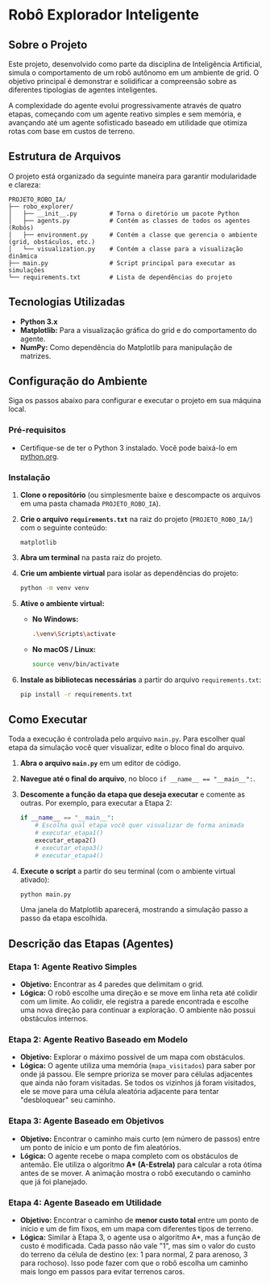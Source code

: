 # Robô Explorador Inteligente


## Sobre o Projeto

Este projeto, desenvolvido como parte da disciplina de Inteligência Artificial, simula o comportamento de um robô autônomo em um ambiente de grid. O objetivo principal é demonstrar e solidificar a compreensão sobre as diferentes tipologias de agentes inteligentes.

A complexidade do agente evolui progressivamente através de quatro etapas, começando com um agente reativo simples e sem memória, e avançando até um agente sofisticado baseado em utilidade que otimiza rotas com base em custos de terreno.

## Estrutura de Arquivos

O projeto está organizado da seguinte maneira para garantir modularidade e clareza:

```
PROJETO_ROBO_IA/
├── robo_explorer/
│   ├── __init__.py         # Torna o diretório um pacote Python
│   ├── agents.py           # Contém as classes de todos os agentes (Robôs)
│   ├── environment.py      # Contém a classe que gerencia o ambiente (grid, obstáculos, etc.)
│   └── visualization.py    # Contém a classe para a visualização dinâmica
├── main.py                 # Script principal para executar as simulações
└── requirements.txt        # Lista de dependências do projeto
```

## Tecnologias Utilizadas

  * **Python 3.x**
  * **Matplotlib:** Para a visualização gráfica do grid e do comportamento do agente.
  * **NumPy:** Como dependência do Matplotlib para manipulação de matrizes.

## Configuração do Ambiente

Siga os passos abaixo para configurar e executar o projeto em sua máquina local.

### Pré-requisitos

  * Certifique-se de ter o Python 3 instalado. Você pode baixá-lo em [python.org](https://www.python.org/).

### Instalação

1.  **Clone o repositório** (ou simplesmente baixe e descompacte os arquivos em uma pasta chamada `PROJETO_ROBO_IA`).

2.  **Crie o arquivo `requirements.txt`** na raiz do projeto (`PROJETO_ROBO_IA/`) com o seguinte conteúdo:

    ```
    matplotlib
    ```

3.  **Abra um terminal** na pasta raiz do projeto.

4.  **Crie um ambiente virtual** para isolar as dependências do projeto:

    ```bash
    python -m venv venv
    ```

5.  **Ative o ambiente virtual:**

      * **No Windows:**
        ```bash
        .\venv\Scripts\activate
        ```
      * **No macOS / Linux:**
        ```bash
        source venv/bin/activate
        ```

6.  **Instale as bibliotecas necessárias** a partir do arquivo `requirements.txt`:

    ```bash
    pip install -r requirements.txt
    ```

## Como Executar

Toda a execução é controlada pelo arquivo `main.py`. Para escolher qual etapa da simulação você quer visualizar, edite o bloco final do arquivo.

1.  **Abra o arquivo `main.py`** em um editor de código.

2.  **Navegue até o final do arquivo**, no bloco `if __name__ == "__main__":`.

3.  **Descomente a função da etapa que deseja executar** e comente as outras. Por exemplo, para executar a Etapa 2:

    ```python
    if __name__ == "__main__":
        # Escolha qual etapa você quer visualizar de forma animada
        # executar_etapa1()
        executar_etapa2()
        # executar_etapa3()
        # executar_etapa4()
    ```

4.  **Execute o script** a partir do seu terminal (com o ambiente virtual ativado):

    ```bash
    python main.py
    ```

    Uma janela do Matplotlib aparecerá, mostrando a simulação passo a passo da etapa escolhida.

## Descrição das Etapas (Agentes)

### Etapa 1: Agente Reativo Simples

  * **Objetivo:** Encontrar as 4 paredes que delimitam o grid.
  * **Lógica:** O robô escolhe uma direção e se move em linha reta até colidir com um limite. Ao colidir, ele registra a parede encontrada e escolhe uma nova direção para continuar a exploração. O ambiente não possui obstáculos internos.

### Etapa 2: Agente Reativo Baseado em Modelo

  * **Objetivo:** Explorar o máximo possível de um mapa com obstáculos.
  * **Lógica:** O agente utiliza uma memória (`mapa_visitados`) para saber por onde já passou. Ele sempre prioriza se mover para células adjacentes que ainda não foram visitadas. Se todos os vizinhos já foram visitados, ele se move para uma célula aleatória adjacente para tentar "desbloquear" seu caminho.

### Etapa 3: Agente Baseado em Objetivos

  * **Objetivo:** Encontrar o caminho mais curto (em número de passos) entre um ponto de início e um ponto de fim aleatórios.
  * **Lógica:** O agente recebe o mapa completo com os obstáculos de antemão. Ele utiliza o algoritmo **A\* (A-Estrela)** para calcular a rota ótima antes de se mover. A animação mostra o robô executando o caminho que já foi planejado.

### Etapa 4: Agente Baseado em Utilidade

  * **Objetivo:** Encontrar o caminho de **menor custo total** entre um ponto de início e um de fim fixos, em um mapa com diferentes tipos de terreno.
  * **Lógica:** Similar à Etapa 3, o agente usa o algoritmo A\*, mas a função de custo é modificada. Cada passo não vale "1", mas sim o valor do custo do terreno da célula de destino (ex: 1 para normal, 2 para arenoso, 3 para rochoso). Isso pode fazer com que o robô escolha um caminho mais longo em passos para evitar terrenos caros.